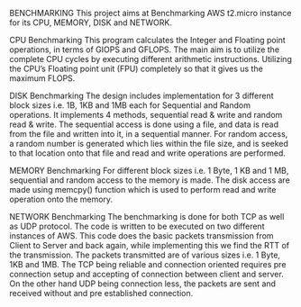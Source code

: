 BENCHMARKING
This project aims at Benchmarking AWS t2.micro instance for its CPU, MEMORY, DISK and NETWORK.

CPU Benchmarking
This program calculates the Integer and Floating point operations, in terms of GIOPS and GFLOPS. The main aim is to utilize the complete CPU cycles by executing different arithmetic instructions. Utilizing the CPU’s Floating point unit (FPU) completely so that it gives us the maximum FLOPS.

DISK Benchmarking
The design includes implementation for 3 different block sizes i.e. 1B, 1KB and 1MB each for Sequential and Random operations. It implements 4 methods, sequential read & write and random read & write. The sequential access is done using a file, and data is read from the file and written into it, in a sequential manner. For random access, a random number is generated which lies within the file size, and is seeked to that location onto that file and read and write operations are performed.

MEMORY Benchmarking
For different block sizes i.e. 1 Byte, 1 KB and 1 MB, sequential and random access to the memory is made. The disk access are made using memcpy() function which is used to perform read and write operation onto the memory.

NETWORK Benchmarking
The benchmarking is done for both TCP as well as UDP protocol. The code is written to be executed on two different instances of AWS. This code does the basic packets transmission from Client to Server and back again, while implementing this we find the RTT of the transmission. The packets transmitted are of various sizes i.e. 1 Byte, 1KB and 1MB. The TCP being reliable and connection oriented requires pre connection setup and accepting of connection between client and server. On the other hand UDP being connection less, the packets are sent and received without and pre established connection.
